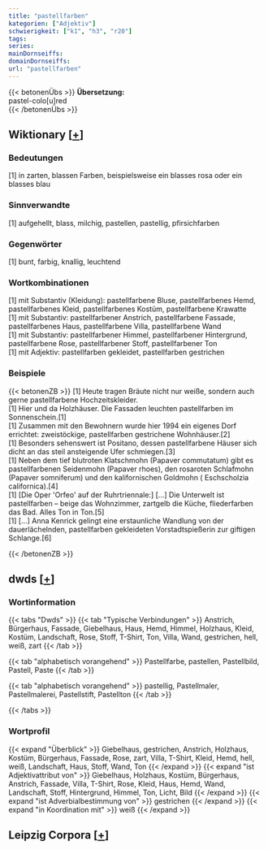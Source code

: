 ```yaml
---
title: "pastellfarben"
kategorien: ["Adjektiv"]
schwierigkeit: ["k1", "h3", "r20"]
tags:
series:
mainDornseiffs:
domainDornseiffs:
url: "pastellfarben"
---
```


{{< betonenÜbs >}}
**Übersetzung:**  
pastel-colo[u]red  
{{< /betonenÜbs >}}

## Wiktionary [[+](https://de.wiktionary.org/wiki/pastellfarben)]

### Bedeutungen
[1] in zarten, blassen Farben, beispielsweise ein blasses rosa oder ein blasses blau  

### Sinnverwandte
[1] aufgehellt, blass, milchig, pastellen, pastellig, pfirsichfarben  

### Gegenwörter
[1] bunt, farbig, knallig, leuchtend  

### Wortkombinationen
[1] mit Substantiv (Kleidung): pastellfarbene Bluse, pastellfarbenes Hemd, pastellfarbenes Kleid, pastellfarbenes Kostüm, pastellfarbene Krawatte  
[1] mit Substantiv: pastellfarbener Anstrich, pastellfarbene Fassade, pastellfarbenes Haus, pastellfarbene Villa, pastellfarbene Wand  
[1] mit Substantiv: pastellfarbener Himmel, pastellfarbener Hintergrund, pastellfarbene Rose, pastellfarbener Stoff, pastellfarbener Ton  
[1] mit Adjektiv: pastellfarben gekleidet, pastellfarben gestrichen  

### Beispiele
{{< betonenZB >}}
[1] Heute tragen Bräute nicht nur weiße, sondern auch gerne pastellfarbene Hochzeitskleider.  
[1] Hier und da Holzhäuser. Die Fassaden leuchten pastellfarben im Sonnenschein.[1]  
[1] Zusammen mit den Bewohnern wurde hier 1994 ein eigenes Dorf errichtet: zweistöckige, pastellfarben gestrichene Wohnhäuser.[2]  
[1] Besonders sehenswert ist Positano, dessen pastellfarbene Häuser sich dicht an das steil ansteigende Ufer schmiegen.[3]  
[1] Neben dem tief blutroten Klatschmohn (Papaver commutatum) gibt es pastellfarbenen Seidenmohn (Papaver rhoes), den rosaroten Schlafmohn (Papaver somniferum) und den kalifornischen Goldmohn ( Eschscholzia californica).[4]  
[1] [Die Oper 'Orfeo' auf der Ruhrtriennale:] […] Die Unterwelt ist pastellfarben – beige das Wohnzimmer, zartgelb die Küche, fliederfarben das Bad. Alles Ton in Ton.[5]  
[1] […] Anna Kenrick gelingt eine erstaunliche Wandlung von der dauerlächelnden, pastellfarben gekleideten Vorstadtspießerin zur giftigen Schlange.[6]  

{{< /betonenZB >}}


## dwds [[+](https://www.dwds.de/wb/pastellfarben)]

### Wortinformation
{{< tabs "Dwds" >}}
{{< tab "Typische Verbindungen" >}}
Anstrich, Bürgerhaus, Fassade, Giebelhaus, Haus, Hemd, Himmel, Holzhaus, Kleid, Kostüm, Landschaft, Rose, Stoff, T-Shirt, Ton, Villa, Wand, gestrichen, hell, weiß, zart
{{< /tab >}}

{{< tab "alphabetisch vorangehend" >}}
Pastellfarbe, pastellen, Pastellbild, Pastell, Paste
{{< /tab >}}

{{< tab "alphabetisch vorangehend" >}}
pastellig, Pastellmaler, Pastellmalerei, Pastellstift, Pastellton
{{< /tab >}}

{{< /tabs >}}

### Wortprofil
{{< expand "Überblick" >}} Giebelhaus, gestrichen, Anstrich, Holzhaus, Kostüm, Bürgerhaus, Fassade, Rose, zart, Villa, T-Shirt, Kleid, Hemd, hell, weiß, Landschaft, Haus, Stoff, Wand, Ton {{< /expand >}}
{{< expand "ist Adjektivattribut von" >}} Giebelhaus, Holzhaus, Kostüm, Bürgerhaus, Anstrich, Fassade, Villa, T-Shirt, Rose, Kleid, Haus, Hemd, Wand, Landschaft, Stoff, Hintergrund, Himmel, Ton, Licht, Bild {{< /expand >}}
{{< expand "ist Adverbialbestimmung von" >}} gestrichen {{< /expand >}}
{{< expand "in Koordination mit" >}} weiß {{< /expand >}}

## Leipzig Corpora [[+](https://corpora.uni-leipzig.de/en/res?word=pastellfarben&corpusId=deu_newscrawl-public_2018)]

